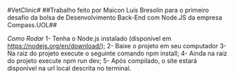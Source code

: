 #VetClinic#
##Trabalho feito por Maicon Luís Bresolin para o primeiro desafio da bolsa de Desenvolvimento Back-End com Node.JS da empresa Compass.UOL##

_Como Rodar_
1- Tenha o Node.js instalado (disponível em https://nodejs.org/en/download/);
2- Baixe o projeto em seu computador
3- Na raiz do projeto execute o seguinte comando npm install;
4- Ainda na raiz do projeto execute npm run dev;
5- Após compilado, o site estará disponível na url local descrita no terminal.
